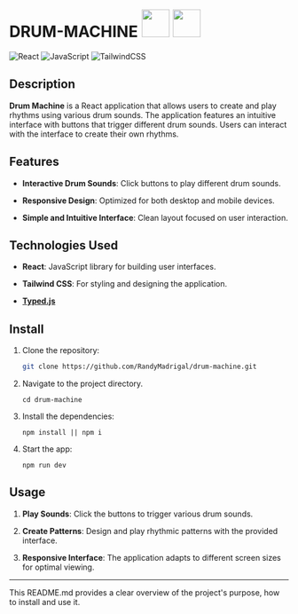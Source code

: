 # DRUM-MACHINE <img src="https://www.svgrepo.com/show/499692/drum-kit.svg" width="50" height="50"> <img src="https://www.svgrepo.com/show/91889/piano.svg" width="50" height="50">

![React](https://img.shields.io/badge/react-%2320232a.svg?style=for-the-badge&logo=react&logoColor=%2361DAFB) ![JavaScript](https://img.shields.io/badge/javascript-%23323330.svg?style=for-the-badge&logo=javascript&logoColor=%23F7DF1E) ![TailwindCSS](https://img.shields.io/badge/tailwindcss-%2338B2AC.svg?style=for-the-badge&logo=tailwind-css&logoColor=white)

## Description

**Drum Machine** is a React application that allows users to create and play rhythms using various drum sounds. The application features an intuitive interface with buttons that trigger different drum sounds. Users can interact with the interface to create their own rhythms.



## Features

- **Interactive Drum Sounds**: Click buttons to play different drum sounds.

- **Responsive Design**: Optimized for both desktop and mobile devices.

- **Simple and Intuitive Interface**: Clean layout focused on user interaction.

## Technologies Used

- **React**: JavaScript library for building user interfaces.

- **Tailwind CSS**: For styling and designing the application.

-  [**Typed.js**](https://mattboldt.com/demos/typed-js/)

## Install

1. Clone the repository:
   ```bash
   git clone https://github.com/RandyMadrigal/drum-machine.git
2. Navigate to the project directory.
   ```
   cd drum-machine   
3. Install the dependencies:
    ```
    npm install || npm i
4. Start the app:
    ```
    npm run dev 
## Usage

1. **Play Sounds**: Click the buttons to trigger various drum sounds.

2. **Create Patterns**: Design and play rhythmic patterns with the provided interface.

3. **Responsive Interface**: The application adapts to different screen sizes for optimal viewing.

---
This README.md provides a clear overview of the project's purpose, how to install and use it.
